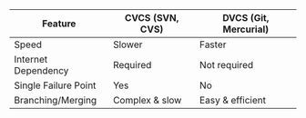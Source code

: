 | Feature               | CVCS (SVN, CVS)   | DVCS (Git, Mercurial) |
|----------------------|------------------|----------------------|
| Speed               | Slower           | Faster               |
| Internet Dependency | Required         | Not required         |
| Single Failure Point| Yes              | No                   |
| Branching/Merging   | Complex & slow   | Easy & efficient     |
